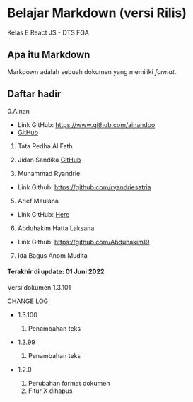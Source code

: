 # Belajar Markdown (versi Rilis)
Kelas E React JS - DTS FGA

## Apa itu Markdown
Markdown adalah sebuah dokumen yang memiliki _format_.

## Daftar hadir

0.Ainan
- Link GitHub: https://www.github.com/ainandoo
- [GitHub](https://www.github.com/ainandoo)

1. Tata Redha Al Fath
2. Jidan Sandika [GitHub](https://www.github.com/jidan-sandika)

4. Muhammad Ryandrie 
- Link Github: https://github.com/ryandriesatria

5. Arief Maulana
- Link GitHub: [Here](https://github.com/Kochiyoshi)

6. Abduhakim Hatta Laksana
- Link Github: https://github.com/Abduhakim19

7. Ida Bagus Anom Mudita

#### Terakhir di update: 01 Juni 2022
Versi dokumen 1.3.101

CHANGE LOG
- 1.3.100
  1. Penambahan teks

- 1.3.99
  1. Penambahan teks

- 1.2.0
  1. Perubahan format dokumen
  2. Fitur X dihapus
